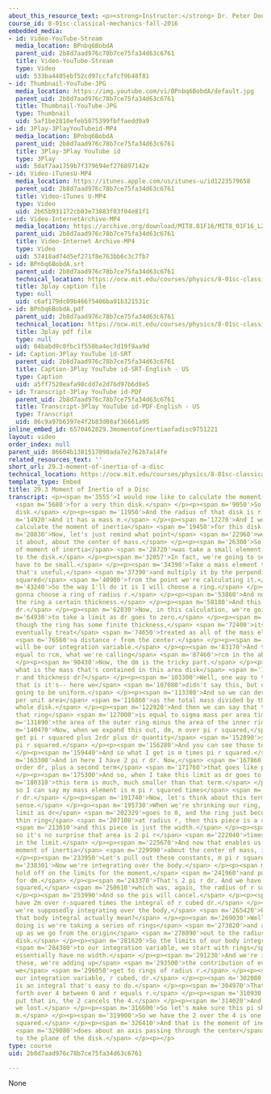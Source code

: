 ```yaml
---
about_this_resource_text: <p><strong>Instructor:</strong> Dr. Peter Dourmashkin</p>
course_id: 8-01sc-classical-mechanics-fall-2016
embedded_media:
- id: Video-YouTube-Stream
  media_location: BPnbq6BobdA
  parent_uid: 2b8d7aad976c78b7ce75fa34d63c6761
  title: Video-YouTube-Stream
  type: Video
  uid: 533ba4405ebf52cd97ccfafcf9b48f81
- id: Thumbnail-YouTube-JPG
  media_location: https://img.youtube.com/vi/BPnbq6BobdA/default.jpg
  parent_uid: 2b8d7aad976c78b7ce75fa34d63c6761
  title: Thumbnail-YouTube-JPG
  type: Thumbnail
  uid: 5af1be2810efeb5075399fbffaedd9a9
- id: 3Play-3PlayYouTubeid-MP4
  media_location: BPnbq6BobdA
  parent_uid: 2b8d7aad976c78b7ce75fa34d63c6761
  title: 3Play-3Play YouTube id
  type: 3Play
  uid: 5daf7aa1759b7f379694ef276897142e
- id: Video-iTunesU-MP4
  media_location: https://itunes.apple.com/us/itunes-u/id1223579658
  parent_uid: 2b8d7aad976c78b7ce75fa34d63c6761
  title: Video-iTunes U-MP4
  type: Video
  uid: 2b65b931172cb03e73883f03f04e81f1
- id: Video-InternetArchive-MP4
  media_location: https://archive.org/download/MIT8.01F16/MIT8_01F16_L29v03_360p.mp4
  parent_uid: 2b8d7aad976c78b7ce75fa34d63c6761
  title: Video-Internet Archive-MP4
  type: Video
  uid: 57418ad74d5ef271f8e763bb6c3c7fb7
- id: BPnbq6BobdA.srt
  parent_uid: 2b8d7aad976c78b7ce75fa34d63c6761
  technical_location: https://ocw.mit.edu/courses/physics/8-01sc-classical-mechanics-fall-2016/week-10-rotational-motion/29.3-moment-of-inertia-of-a-disc/29.3-moment-of-inertia-of-a-disc/BPnbq6BobdA.srt
  title: 3play caption file
  type: null
  uid: c6af179dc09b466f5406ba91b321531c
- id: BPnbq6BobdA.pdf
  parent_uid: 2b8d7aad976c78b7ce75fa34d63c6761
  technical_location: https://ocw.mit.edu/courses/physics/8-01sc-classical-mechanics-fall-2016/week-10-rotational-motion/29.3-moment-of-inertia-of-a-disc/29.3-moment-of-inertia-of-a-disc/BPnbq6BobdA.pdf
  title: 3play pdf file
  type: null
  uid: 04babd9c0fbc1f550ba4ec7d19f9aa9d
- id: Caption-3Play YouTube id-SRT
  parent_uid: 2b8d7aad976c78b7ce75fa34d63c6761
  title: Caption-3Play YouTube id-SRT-English - US
  type: Caption
  uid: a5ff7520eafa98cdd7e2d76d97b6d8e5
- id: Transcript-3Play YouTube id-PDF
  parent_uid: 2b8d7aad976c78b7ce75fa34d63c6761
  title: Transcript-3Play YouTube id-PDF-English - US
  type: Transcript
  uid: 86c9a97b6397e4f2b83d08af36661a95
inline_embed_id: 6570462829.3momentofinertiaofadisc9751221
layout: video
order_index: null
parent_uid: 86604b1381517098ada7e2762b7a14fe
related_resources_text: ''
short_url: 29.3-moment-of-inertia-of-a-disc
technical_location: https://ocw.mit.edu/courses/physics/8-01sc-classical-mechanics-fall-2016/week-10-rotational-motion/29.3-moment-of-inertia-of-a-disc/29.3-moment-of-inertia-of-a-disc
template_type: Embed
title: 29.3 Moment of Inertia of a Disc
transcript: <p><span m='3555'>I would now like to calculate the moment of inertia</span>
  <span m='5680'>for a very thin disk.</span> </p><p><span m='9050'>So we have a thin
  disk.</span> </p><p><span m='11950'>And the radius of that disk is r.</span> </p><p><span
  m='14920'>And it has a mass m.</span> </p><p><span m='17270'>And I would like to
  calculate the moment of inertia</span> <span m='19450'>for this disk.</span> </p><p><span
  m='20830'>Now, let's just remind what point</span> <span m='22960'>we're calculating
  it about, about the center of mass.</span> </p><p><span m='26380'>So our definition
  of moment of inertia</span> <span m='28720'>was take a small element, mass element
  to the disk.</span> </p><p><span m='32057'>In fact, we're going to see it doesn't
  have to be small.</span> </p><p><span m='34390'>Take a mass element to the disk
  that's useful,</span> <span m='37390'>and multiply it by the perpendicular distance
  squared</span> <span m='40900'>from the point we're calculating it.</span> </p><p><span
  m='43240'>So the way I'll do it is I will choose a ring.</span> </p><p><span m='48940'>I'm
  gonna choose a ring of radius r.</span> </p><p><span m='53860'>And now I'll make
  the ring a certain thickness.</span> </p><p><span m='58180'>And this thickness is
  dr.</span> </p><p><span m='62830'>Now, in this calculation, we're going</span> <span
  m='64930'>to take a limit as dr goes to zero.</span> </p><p><span m='69100'>So even
  though the ring has some finite thickness,</span> <span m='72400'>its radius-- we'll
  eventually treat</span> <span m='74650'>treated as all of the mass element</span>
  <span m='76560'>a distance r from the center.</span> </p><p><span m='78700'>So r
  will be our integration variable.</span> </p><p><span m='83170'>And that will be
  equal to rcm, what we're calling</span> <span m='87460'>rcm in the abstract result.</span>
  </p><p><span m='90430'>Now, the dm is the tricky part.</span> </p><p><span m='93140'>So
  what is the mass that's contained in this area disk</span> <span m='100720'>of radius
  r and thickness dr?</span> </p><p><span m='103300'>Well, one way to think about
  that is it's-- here we</span> <span m='107080'>didn't say this, but our disk is
  going to be uniform.</span> </p><p><span m='113380'>And so we can describe the mass
  per unit area</span> <span m='116860'>as the total mass divided by the area of the
  whole disk.</span> </p><p><span m='122920'>And then we can say that the mass in
  that ring</span> <span m='127000'>is equal to sigma mass per area times</span> <span
  m='131890'>the area of the outer ring minus the area of the inner ring.</span> </p><p><span
  m='140470'>Now, when we expand this out, dm, m over pi r squared,</span> <span m='146980'>we
  get pi r squared plus 2rdr plus dr quantity</span> <span m='152890'>squared minus
  pi r squared.</span> </p><p><span m='156280'>And you can see those terms cancel.</span>
  </p><p><span m='159440'>And so what I get is m times pi r squared.</span> </p><p><span
  m='163300'>And in here I have 2 pi r dr. Now,</span> <span m='167860'>this is only
  order dr, plus a second term</span> <span m='171760'>that goes like pi dr squared.</span>
  </p><p><span m='175300'>And so, when I take this limit as dr goes to 0,</span> <span
  m='180310'>this term is much, much smaller than that term.</span> </p><p><span m='183760'>And
  so I can say my mass element is m pi r squared times</span> <span m='188770'>2 pi
  r dr.</span> </p><p><span m='191740'>Now, let's think about this term, why it makes
  sense.</span> </p><p><span m='195730'>When we're shrinking our ring, so taking a
  limit as dr</span> <span m='202329'>goes to 0, and the ring just becomes an extremely
  thin ring</span> <span m='207100'>at radius r, then this piece is a circumference,</span>
  <span m='213610'>and this piece is just the width.</span> </p><p><span m='217700'>And
  so it's no surprise that area is 2 pi r</span> <span m='222040'>times d pi r dr
  in the limit.</span> </p><p><span m='225670'>And now that enables us to write the
  moment of inertia</span> <span m='229990'>about the center of mass, icm.</span>
  </p><p><span m='233950'>Let's pull out these constants, m pi r squared.</span> </p><p><span
  m='238301'>Now we're integrating over the body.</span> </p><p><span m='239800'>Let's
  hold off on the limits for the moment,</span> <span m='241960'>and put our values
  for dm.</span> </p><p><span m='243370'>That's 2 pi r dr. And we have our distance
  squared,</span> <span m='250610'>which was, again, the radius of r squared.</span>
  </p><p><span m='253990'>And so the pis will cancel.</span> </p><p><span m='256160'>I
  have 2m over r-squared times the integral of r cubed dr.</span> </p><p><span m='262840'>Now,
  we're supposedly integrating over the body,</span> <span m='265420'>but what does
  that body integral actually mean?</span> </p><p><span m='269030'>Well, what we're
  doing is we're taking a series of rings</span> <span m='273820'>and adding them
  up as we go from the origin</span> <span m='278890'>out to the radius of the whole
  disk.</span> </p><p><span m='281620'>So the limits of our body integral with respect</span>
  <span m='284380'>to our integration variable, we start with rings</span> <span m='287860'>that
  essentially have no width.</span> </p><p><span m='291230'>And we're integrating
  these, we're adding up</span> <span m='293500'>the contribution of every ring until
  we</span> <span m='296050'>get to rings of radius r.</span> </p><p><span m='298330'>And
  our integration variable, r cubed, dr.</span> </p><p><span m='302080'>Now, this
  is an integral that's easy to do.</span> </p><p><span m='304970'>That's r to the
  forth over 4 between 0 and r equals r.</span> </p><p><span m='310930'>And when we
  put that in, the 2 cancels the 4.</span> </p><p><span m='314020'>And oh, the pi
  we lost.</span> </p><p><span m='316600'>So let's make sure this pi should be in
  m.</span> </p><p><span m='319900'>So we have the 2 over the 4 is one half, and r
  squared.</span> </p><p><span m='326410'>And that is the moment of inertia of it</span>
  <span m='329080'>does about an axis passing through the center</span> <span m='332620'>perpendicular
  to the plane of the disk.</span> </p><p></p>
type: course
uid: 2b8d7aad976c78b7ce75fa34d63c6761

---
```

None
